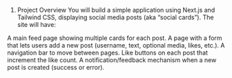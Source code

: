 1. Project Overview
You will build a simple application using Next.js and Tailwind CSS, displaying social media posts (aka “social cards”). The site will have:

A main feed page showing multiple cards for each post.
A page with a form that lets users add a new post (username, text, optional media, likes, etc.).
A navigation bar to move between pages.
Like buttons on each post that increment the like count.
A notification/feedback mechanism when a new post is created (success or error).
